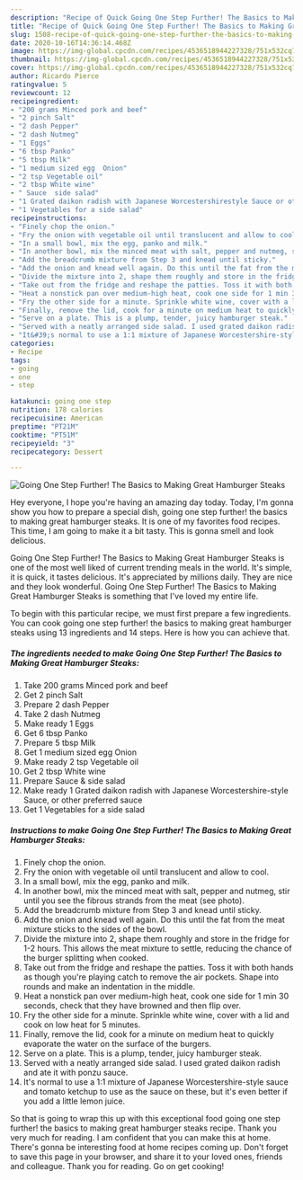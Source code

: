 ```yaml
---
description: "Recipe of Quick Going One Step Further! The Basics to Making Great Hamburger Steaks"
title: "Recipe of Quick Going One Step Further! The Basics to Making Great Hamburger Steaks"
slug: 1508-recipe-of-quick-going-one-step-further-the-basics-to-making-great-hamburger-steaks
date: 2020-10-16T14:36:14.468Z
image: https://img-global.cpcdn.com/recipes/4536518944227328/751x532cq70/going-one-step-further-the-basics-to-making-great-hamburger-steaks-recipe-main-photo.jpg
thumbnail: https://img-global.cpcdn.com/recipes/4536518944227328/751x532cq70/going-one-step-further-the-basics-to-making-great-hamburger-steaks-recipe-main-photo.jpg
cover: https://img-global.cpcdn.com/recipes/4536518944227328/751x532cq70/going-one-step-further-the-basics-to-making-great-hamburger-steaks-recipe-main-photo.jpg
author: Ricardo Pierce
ratingvalue: 5
reviewcount: 12
recipeingredient:
- "200 grams Minced pork and beef"
- "2 pinch Salt"
- "2 dash Pepper"
- "2 dash Nutmeg"
- "1 Eggs"
- "6 tbsp Panko"
- "5 tbsp Milk"
- "1 medium sized egg  Onion"
- "2 tsp Vegetable oil"
- "2 tbsp White wine"
- " Sauce  side salad"
- "1 Grated daikon radish with Japanese Worcestershirestyle Sauce or other preferred sauce"
- "1 Vegetables for a side salad"
recipeinstructions:
- "Finely chop the onion."
- "Fry the onion with vegetable oil until translucent and allow to cool."
- "In a small bowl, mix the egg, panko and milk."
- "In another bowl, mix the minced meat with salt, pepper and nutmeg, stir until you see the fibrous strands from the meat (see photo)."
- "Add the breadcrumb mixture from Step 3 and knead until sticky."
- "Add the onion and knead well again. Do this until the fat from the meat mixture sticks to the sides of the bowl."
- "Divide the mixture into 2, shape them roughly and store in the fridge for 1-2 hours. This allows the meat mixture to settle, reducing the chance of the burger splitting when cooked."
- "Take out from the fridge and reshape the patties. Toss it with both hands as though you&#39;re playing catch to remove the air pockets. Shape into rounds and make an indentation in the middle."
- "Heat a nonstick pan over medium-high heat, cook one side for 1 min 30 seconds, check that they have browned and then flip over."
- "Fry the other side for a minute. Sprinkle white wine, cover with a lid and cook on low heat for 5 minutes."
- "Finally, remove the lid, cook for a minute on medium heat to quickly evaporate the water on the surface of the burgers."
- "Serve on a plate. This is a plump, tender, juicy hamburger steak."
- "Served with a neatly arranged side salad. I used grated daikon radish and ate it with ponzu sauce."
- "It&#39;s normal to use a 1:1 mixture of Japanese Worcestershire-style sauce and tomato ketchup to use as the sauce on these, but it&#39;s even better if you add a little lemon juice."
categories:
- Recipe
tags:
- going
- one
- step

katakunci: going one step 
nutrition: 178 calories
recipecuisine: American
preptime: "PT21M"
cooktime: "PT51M"
recipeyield: "3"
recipecategory: Dessert

---
```



![Going One Step Further! The Basics to Making Great Hamburger Steaks](https://img-global.cpcdn.com/recipes/4536518944227328/751x532cq70/going-one-step-further-the-basics-to-making-great-hamburger-steaks-recipe-main-photo.jpg)

Hey everyone, I hope you're having an amazing day today. Today, I'm gonna show you how to prepare a special dish, going one step further! the basics to making great hamburger steaks. It is one of my favorites food recipes. This time, I am going to make it a bit tasty. This is gonna smell and look delicious.



Going One Step Further! The Basics to Making Great Hamburger Steaks is one of the most well liked of current trending meals in the world. It's simple, it is quick, it tastes delicious. It's appreciated by millions daily. They are nice and they look wonderful. Going One Step Further! The Basics to Making Great Hamburger Steaks is something that I've loved my entire life.


To begin with this particular recipe, we must first prepare a few ingredients. You can cook going one step further! the basics to making great hamburger steaks using 13 ingredients and 14 steps. Here is how you can achieve that.

<!--inarticleads1-->

##### The ingredients needed to make Going One Step Further! The Basics to Making Great Hamburger Steaks:

1. Take 200 grams Minced pork and beef
1. Get 2 pinch Salt
1. Prepare 2 dash Pepper
1. Take 2 dash Nutmeg
1. Make ready 1 Eggs
1. Get 6 tbsp Panko
1. Prepare 5 tbsp Milk
1. Get 1 medium sized egg  Onion
1. Make ready 2 tsp Vegetable oil
1. Get 2 tbsp White wine
1. Prepare  Sauce &amp; side salad
1. Make ready 1 Grated daikon radish with Japanese Worcestershire-style Sauce, or other preferred sauce
1. Get 1 Vegetables for a side salad




<!--inarticleads2-->

##### Instructions to make Going One Step Further! The Basics to Making Great Hamburger Steaks:

1. Finely chop the onion.
1. Fry the onion with vegetable oil until translucent and allow to cool.
1. In a small bowl, mix the egg, panko and milk.
1. In another bowl, mix the minced meat with salt, pepper and nutmeg, stir until you see the fibrous strands from the meat (see photo).
1. Add the breadcrumb mixture from Step 3 and knead until sticky.
1. Add the onion and knead well again. Do this until the fat from the meat mixture sticks to the sides of the bowl.
1. Divide the mixture into 2, shape them roughly and store in the fridge for 1-2 hours. This allows the meat mixture to settle, reducing the chance of the burger splitting when cooked.
1. Take out from the fridge and reshape the patties. Toss it with both hands as though you&#39;re playing catch to remove the air pockets. Shape into rounds and make an indentation in the middle.
1. Heat a nonstick pan over medium-high heat, cook one side for 1 min 30 seconds, check that they have browned and then flip over.
1. Fry the other side for a minute. Sprinkle white wine, cover with a lid and cook on low heat for 5 minutes.
1. Finally, remove the lid, cook for a minute on medium heat to quickly evaporate the water on the surface of the burgers.
1. Serve on a plate. This is a plump, tender, juicy hamburger steak.
1. Served with a neatly arranged side salad. I used grated daikon radish and ate it with ponzu sauce.
1. It&#39;s normal to use a 1:1 mixture of Japanese Worcestershire-style sauce and tomato ketchup to use as the sauce on these, but it&#39;s even better if you add a little lemon juice.




So that is going to wrap this up with this exceptional food going one step further! the basics to making great hamburger steaks recipe. Thank you very much for reading. I am confident that you can make this at home. There's gonna be interesting food at home recipes coming up. Don't forget to save this page in your browser, and share it to your loved ones, friends and colleague. Thank you for reading. Go on get cooking!
